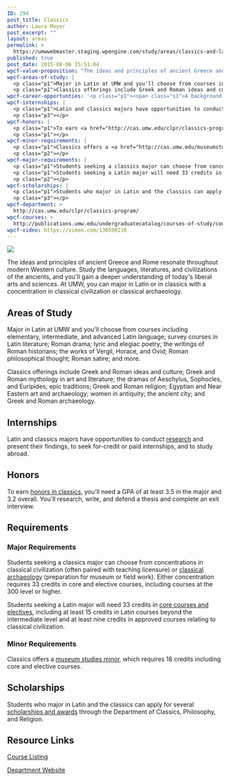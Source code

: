 ```yaml
---
ID: 294
post_title: Classics
author: Laura Moyer
post_excerpt: ""
layout: areas
permalink: >
  https://umwwebmaster.staging.wpengine.com/study/areas/classics-and-latin/
published: true
post_date: 2015-08-06 15:51:04
wpcf-value-proposition: "The ideas and principles of ancient Greece and Rome resonate throughout modern Western culture. Study the languages, literatures, and civilizations of the ancients, and you'll gain a deeper understanding of today's liberal arts and sciences. At UMW, you can major in Latin or in classics with a concentration in classical civilization or classical archaeology."
wpcf-areas-of-study: |
  <p class="p1">Major in Latin at UMW and you'll choose from courses including elementary, intermediate, and advanced Latin language; survey courses in Latin literature; Roman drama; lyric and elegiac poetry; the writings of Roman historians; the works of Vergil, Horace, and Ovid; Roman philosophical thought; Roman satire; and more.</p>
  <p class="p1">Classics offerings include Greek and Roman ideas and culture; Greek and Roman mythology in art and literature; the dramas of Aeschylus, Sophocles, and Euripides; epic traditions; Greek and Roman religion; Egyptian and Near Eastern art and archaeology; women in antiquity; the ancient city; and Greek and Roman archaeology.</p>
wpcf-career-opportunties: '<p class="p1"><span class="s1">A background in Latin or classics gives graduates a wide range of opportunities after college,</span> including museum work, archaeology, graduate study, teaching, and translating. A classics major is also excellent preparation for the LSAT and law school.</p>'
wpcf-internships: |
  <p class="p1">Latin and classics majors have opportunities to conduct <a href="http://cas.umw.edu/clpr/undergraduate-research/">research</a> and present their findings, to seek for-credit or paid internships, and to study abroad.</p>
  <p class="p3"></p>
wpcf-honors: |
  <p class="p1">To earn <a href="http://cas.umw.edu/clpr/classics-program/undergraduate-research-2/">honors in classics</a>, you'll need a GPA of at least 3.5 in the major and 3.2 overall. You'll research, write, and defend a thesis and complete an exit interview.</p>
  <p class="p1"></p>
wpcf-minor-requirements: |
  <p class="p1">Classics offers a <a href="http://cas.umw.edu/museumstudies/">museum studies minor</a>, which requires 18 credits including core and elective courses.</p>
  <p class="p2"></p>
wpcf-major-requirements: |
  <p class="p1">Students seeking a classics major can choose from concentrations in classical civilization (often paired with teaching licensure) or <a href="https://vimeo.com/129708065">classical archaeology</a> (preparation for museum or field work). Either concentration requires 33 credits in core and elective courses, including courses at the 300 level or higher.</p>
  <p class="p1">Students seeking a Latin major will need 33 credits in <a href="http://publications.umw.edu/undergraduatecatalog/courses-of-study/majors/latn/">core courses and electives</a>, including at least 15 credits in Latin courses beyond the intermediate level and at least nine credits in approved courses relating to classical civilization.</p>
  <p class="p2"></p>
wpcf-scholarships: |
  <p class="p1">Students who major in Latin and the classics can apply for several <a href="http://cas.umw.edu/clpr/undergraduate-scholarships-and-awards/">scholarships and awards</a> through the Department of Classics, Philosophy, and Religion.</p>
  <p class="p3"></p>
wpcf-department: >
  http://cas.umw.edu/clpr/classics-program/
wpcf-courses: >
  http://publications.umw.edu/undergraduatecatalog/courses-of-study/course-descriptions/clas/
wpcf-video: https://vimeo.com/130598210
---
```


<!-- Types Custom Fields: -->

<!-- video -->
[![](https://i.vimeocdn.com/video/522524739_960.jpg)](https://vimeo.com/130598210)
<!-- End video -->

<!-- value-proposition -->
The ideas and principles of ancient Greece and Rome resonate throughout modern Western culture. Study the languages, literatures, and civilizations of the ancients, and you'll gain a deeper understanding of today's liberal arts and sciences. At UMW, you can major in Latin or in classics with a concentration in classical civilization or classical archaeology.
<!-- End value-proposition -->

<!-- areas-of-study -->
## Areas of Study
Major in Latin at UMW and you'll choose from courses including elementary, intermediate, and advanced Latin language; survey courses in Latin literature; Roman drama; lyric and elegiac poetry; the writings of Roman historians; the works of Vergil, Horace, and Ovid; Roman philosophical thought; Roman satire; and more.

Classics offerings include Greek and Roman ideas and culture; Greek and Roman mythology in art and literature; the dramas of Aeschylus, Sophocles, and Euripides; epic traditions; Greek and Roman religion; Egyptian and Near Eastern art and archaeology; women in antiquity; the ancient city; and Greek and Roman archaeology.
<!-- End areas-of-study -->

<!-- internships -->
## Internships
Latin and classics majors have opportunities to conduct [research](http://cas.umw.edu/clpr/undergraduate-research/) and present their findings, to seek for-credit or paid internships, and to study abroad.
<!-- End internships -->

<!-- honors -->
## Honors
To earn [honors in classics](http://cas.umw.edu/clpr/classics-program/undergraduate-research-2/), you'll need a GPA of at least 3.5 in the major and 3.2 overall. You'll research, write, and defend a thesis and complete an exit interview.
<!-- End honors -->

<!-- requirements -->
## Requirements

<!-- major-requirements -->
### Major Requirements
Students seeking a classics major can choose from concentrations in classical civilization (often paired with teaching licensure) or [classical archaeology](https://vimeo.com/129708065) (preparation for museum or field work). Either concentration requires 33 credits in core and elective courses, including courses at the 300 level or higher.

Students seeking a Latin major will need 33 credits in [core courses and electives](http://publications.umw.edu/undergraduatecatalog/courses-of-study/majors/latn/), including at least 15 credits in Latin courses beyond the intermediate level and at least nine credits in approved courses relating to classical civilization.
<!-- End major-requirements -->

<!-- minor-requirements -->
### Minor Requirements
Classics offers a [museum studies minor](http://cas.umw.edu/museumstudies/), which requires 18 credits including core and elective courses.
<!-- End minor-requirements -->

<!-- End requirements -->

<!-- scholarships -->
## Scholarships
Students who major in Latin and the classics can apply for several [scholarships and awards](http://cas.umw.edu/clpr/undergraduate-scholarships-and-awards/) through the Department of Classics, Philosophy, and Religion.
<!-- End scholarships -->

<!-- resource-links -->
## Resource Links

<!-- courses -->
[Course Listing](http://publications.umw.edu/undergraduatecatalog/courses-of-study/course-descriptions/clas/)

<!-- End courses -->


<!-- department -->
[Department Website](http://cas.umw.edu/clpr/classics-program/)

<!-- End department -->

<!-- End resource-links -->

<!-- End Types Custom Fields -->